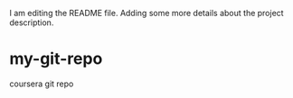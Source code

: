 I am editing the README file. Adding some more details about the project description.
# my-git-repo
coursera git repo
